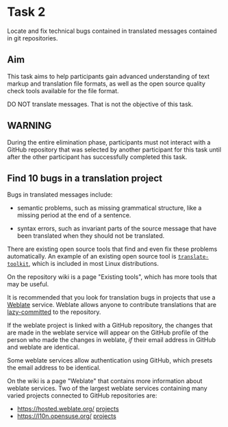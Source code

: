# Task 2

Locate and fix technical bugs contained in translated messages contained in git repositories.

## Aim

This task aims to help participants gain advanced understanding of text markup and translation
file formats, as well as the open source quality check tools available for the file format.

DO NOT translate messages. That is not the objective of this task.

## WARNING

During the entire elimination phase, participants must not interact with a GitHub repository
that was selected by another participant for this task until after the other participant
has successfully completed this task.

## Find 10 bugs in a translation project

Bugs in translated messages include:

-  semantic problems, such as missing grammatical structure,
   like a missing period at the end of a sentence.

-  syntax errors, such as invariant parts of the source message
   that have been translated when they should not be translated.

There are existing open source tools that find and even fix
these problems automatically.  An example of an existing open source tool is
[`translate-toolkit`](https://en.wikipedia.org/wiki/Translate_Toolkit),
which is included in most Linux distributions.

On the repository wiki is a page "Existing tools", which has more
tools that may be useful.

It is recommended that you look for translation bugs in projects
that use a [Weblate](https://en.wikipedia.org/wiki/Weblate) service.
Weblate allows anyone to contribute translations that are
[lazy-committed](https://docs.weblate.org/en/latest/admin/continuous.html#lazy-commit)
to the repository.

If the weblate project is linked with a GitHub repository, the changes that are
made in the weblate service will appear on the GitHub profile of the person
who made the changes in weblate, *if* their email address in GitHub and weblate
are identical.

Some weblate services allow authentication using GitHub, which presets the
email address to be identical.

On the wiki is a page "Weblate" that contains more information about weblate
services.  Two of the largest weblate services containing many varied
projects connected to GitHub repositories are:

- https://hosted.weblate.org/ [projects](https://hosted.weblate.org/projects/)
- https://l10n.opensuse.org/ [projects](https://l10n.opensuse.org/projects/)
